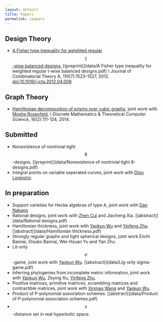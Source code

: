 ```yaml
---
layout: default
title: Papers
permalink: /papers
---
```


## Design Theory
* [A Fisher type inequality for weighted regular $$t$$-wise balanced designs](http://www.sciencedirect.com/science/article/pii/S0097316512000714), [(preprint)](data/A Fisher type inequality for weighted regular t-wise balanced designs.pdf) \\
  Journal of Combinatorial Theory A, 119(7):1523-1527, 2012. [doi:10.1016/j.jcta.2012.04.008](http://dx.doi.org/10.1016/j.jcta.2012.04.008)

## Graph Theory
* [Hamiltonian decomposition of prisms over cubic graphs](http://www.dmtcs.org/dmtcs-ojs/index.php/dmtcs/article/view/2525), joint work with [Moshe Rosenfeld](http://www.tacoma.washington.edu/techabout/profile.cfm?ID=303), \\
  Discrete Mathematics & Theoretical Computer Science, 16(2):111-124, 2014.

## Submitted
* Nonexistence of nontrivial tight $$8$$-designs. [(preprint)](data/Nonexistence of nontrivial tight 8-designs.pdf)
* Integral points on variable seperated curves, joint work with [Dino Lorenzini](http://alpha.math.uga.edu/~lorenz/).

## In preparation
* Support varieties for Hecke algebras of type A, joint work with [Dan Nakano](http://alpha.math.uga.edu/~nakano/)
* Rational designs, joint work with [Zhen Cui](http://math.sjtu.edu.cn/Showteacher.aspx?id=55&info_lb=98&flag=98) and Jiacheng Xia. [(abstract)](data/Rational designs.pdf)
* Hamiltonian thickness, joint work with [Yaokun Wu](http://math.sjtu.edu.cn/faculty/ykwu/) and [Yinfeng Zhu](http://zhuyinfeng.org/). [(abstract)](data/Hamiltonian thickness.pdf)
* Strongly regular graphs and tight spherical designs, joint work Eiichi Bannai, Etsuko Bannai, Wei-Hsuan Yu and Yan Zhu.
* Lit-only $$\sigma$$-game, joint work with [Yaokun Wu](http://math.sjtu.edu.cn/faculty/ykwu/). [(abstract)](data/Lig-only sigma-game.pdf)
* Inferring phylogenies from incomplete metric information, joint work with [Yaokun Wu](http://math.sjtu.edu.cn/faculty/ykwu/), Zeying Xu, [Yinfeng Zhu](http://zhuyinfeng.org/).
* Positive matrices, primitive matrices, scrambling matrices and contractible matrices, joint work with [Xinmao Wang](http://math.ustc.edu.cn/new/teachersinfo1.php?id=69) and [Yaokun Wu](http://math.sjtu.edu.cn/faculty/ykwu/).
* Product of P-polynomial association schemes. [(abstract)](data/Product of P-polynomial association schemes.pdf)
* $$s$$-distance set in real hyperbolic space.
